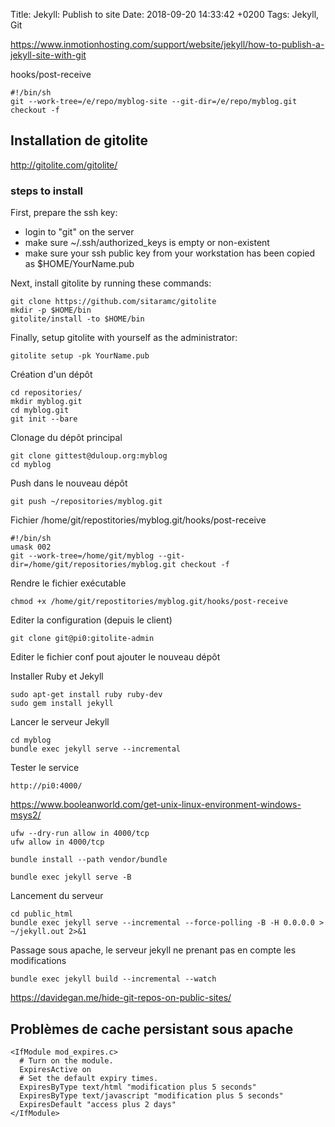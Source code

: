 Title: Jekyll: Publish to site
Date: 2018-09-20 14:33:42 +0200
Tags: Jekyll, Git


<https://www.inmotionhosting.com/support/website/jekyll/how-to-publish-a-jekyll-site-with-git>

hooks/post-receive

	#!/bin/sh
	git --work-tree=/e/repo/myblog-site --git-dir=/e/repo/myblog.git checkout -f
	


## Installation de gitolite

<http://gitolite.com/gitolite/>

### steps to install

First, prepare the ssh key:

* login to "git" on the server
* make sure ~/.ssh/authorized_keys is empty or non-existent
* make sure your ssh public key from your workstation has been copied as $HOME/YourName.pub

Next, install gitolite by running these commands:

	git clone https://github.com/sitaramc/gitolite
	mkdir -p $HOME/bin
	gitolite/install -to $HOME/bin

Finally, setup gitolite with yourself as the administrator:

	gitolite setup -pk YourName.pub
	
Création d'un dépôt
	
	cd repositories/
	mkdir myblog.git
	cd myblog.git
	git init --bare
	
Clonage du dépôt principal
	
	git clone gittest@duloup.org:myblog
	cd myblog

Push dans le nouveau dépôt

	git push ~/repositories/myblog.git
	
Fichier /home/git/repostitories/myblog.git/hooks/post-receive

	#!/bin/sh
	umask 002
	git --work-tree=/home/git/myblog --git-dir=/home/git/repositories/myblog.git checkout -f

Rendre le fichier exécutable

	chmod +x /home/git/repostitories/myblog.git/hooks/post-receive
	
Editer la configuration (depuis le client)

	git clone git@pi0:gitolite-admin
	
Editer le fichier conf pout ajouter le nouveau dépôt

Installer Ruby et Jekyll
	
	sudo apt-get install ruby ruby-dev
	sudo gem install jekyll
	
Lancer le serveur Jekyll

	cd myblog
	bundle exec jekyll serve --incremental

Tester le service

	http://pi0:4000/

<https://www.booleanworld.com/get-unix-linux-environment-windows-msys2/>

	ufw --dry-run allow in 4000/tcp
	ufw allow in 4000/tcp

	bundle install --path vendor/bundle
	
	bundle exec jekyll serve -B

Lancement du serveur

	cd public_html
	bundle exec jekyll serve --incremental --force-polling -B -H 0.0.0.0 > ~/jekyll.out 2>&1

Passage sous apache, le serveur jekyll ne prenant pas en compte les modifications

	bundle exec jekyll build --incremental --watch

<https://davidegan.me/hide-git-repos-on-public-sites/>

## Problèmes de cache persistant sous apache

```
<IfModule mod_expires.c>
  # Turn on the module.
  ExpiresActive on
  # Set the default expiry times.
  ExpiresByType text/html "modification plus 5 seconds"
  ExpiresByType text/javascript "modification plus 5 seconds"
  ExpiresDefault "access plus 2 days"
</IfModule>
```
